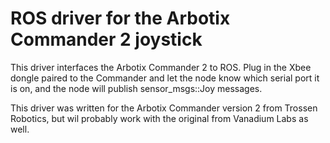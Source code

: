 # ROS driver for the Arbotix Commander 2 joystick

This driver interfaces the Arbotix Commander 2 to ROS. Plug in the Xbee dongle paired to the Commander and let the node know which serial port it is on, and the node will publish sensor_msgs::Joy messages.

This driver was written for the Arbotix Commander version 2 from Trossen Robotics, but wil probably work with the original from Vanadium Labs as well.

